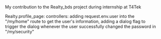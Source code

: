 My contribution to the Realty_bds project during internship at T4Tek

Realty.profile_page:
controllers: adding request.env.user into the "/my/home" route to get the user's information, adding a dialog flag to trigger the dialog whenever the user successfully changed the password in "/my/security"
